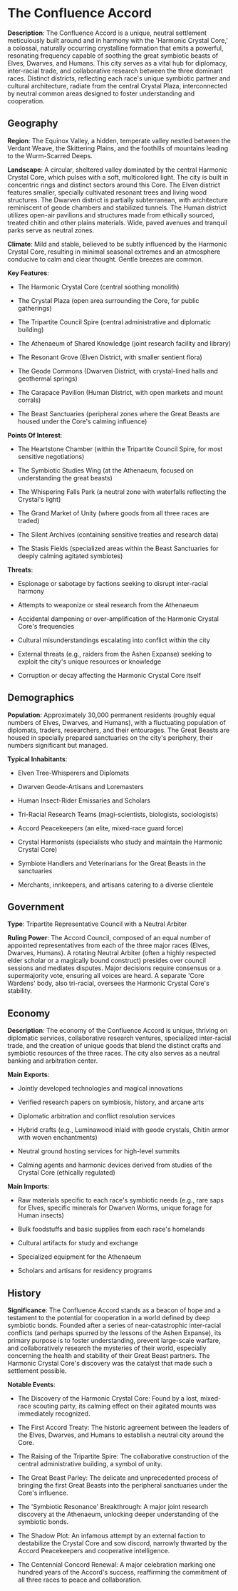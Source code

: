 
# The Confluence Accord
**Description**: The Confluence Accord is a unique, neutral settlement meticulously built around and in harmony with the 'Harmonic Crystal Core,' a colossal, naturally occurring crystalline formation that emits a powerful, resonating frequency capable of soothing the great symbiotic beasts of Elves, Dwarves, and Humans. This city serves as a vital hub for diplomacy, inter-racial trade, and collaborative research between the three dominant races. Distinct districts, reflecting each race's unique symbiotic partner and cultural architecture, radiate from the central Crystal Plaza, interconnected by neutral common areas designed to foster understanding and cooperation.


## Geography
**Region**: The Equinox Valley, a hidden, temperate valley nestled between the Verdant Weave, the Skittering Plains, and the foothills of mountains leading to the Wurm-Scarred Deeps.

**Landscape**: A circular, sheltered valley dominated by the central Harmonic Crystal Core, which pulses with a soft, multicolored light. The city is built in concentric rings and distinct sectors around this Core. The Elven district features smaller, specially cultivated resonant trees and living wood structures. The Dwarven district is partially subterranean, with architecture reminiscent of geode chambers and stabilized tunnels. The Human district utilizes open-air pavilions and structures made from ethically sourced, treated chitin and other plains materials. Wide, paved avenues and tranquil parks serve as neutral zones.

**Climate**: Mild and stable, believed to be subtly influenced by the Harmonic Crystal Core, resulting in minimal seasonal extremes and an atmosphere conducive to calm and clear thought. Gentle breezes are common.

**Key Features**:
- The Harmonic Crystal Core (central soothing monolith)

- The Crystal Plaza (open area surrounding the Core, for public gatherings)

- The Tripartite Council Spire (central administrative and diplomatic building)

- The Athenaeum of Shared Knowledge (joint research facility and library)

- The Resonant Grove (Elven District, with smaller sentient flora)

- The Geode Commons (Dwarven District, with crystal-lined halls and geothermal springs)

- The Carapace Pavilion (Human District, with open markets and mount corrals)

- The Beast Sanctuaries (peripheral zones where the Great Beasts are housed under the Core's calming influence)

**Points Of Interest**:
- The Heartstone Chamber (within the Tripartite Council Spire, for most sensitive negotiations)

- The Symbiotic Studies Wing (at the Athenaeum, focused on understanding the great beasts)

- The Whispering Falls Park (a neutral zone with waterfalls reflecting the Crystal's light)

- The Grand Market of Unity (where goods from all three races are traded)

- The Silent Archives (containing sensitive treaties and research data)

- The Stasis Fields (specialized areas within the Beast Sanctuaries for deeply calming agitated symbiotes)

**Threats**:
- Espionage or sabotage by factions seeking to disrupt inter-racial harmony

- Attempts to weaponize or steal research from the Athenaeum

- Accidental dampening or over-amplification of the Harmonic Crystal Core's frequencies

- Cultural misunderstandings escalating into conflict within the city

- External threats (e.g., raiders from the Ashen Expanse) seeking to exploit the city's unique resources or knowledge

- Corruption or decay affecting the Harmonic Crystal Core itself


## Demographics
**Population**: Approximately 30,000 permanent residents (roughly equal numbers of Elves, Dwarves, and Humans), with a fluctuating population of diplomats, traders, researchers, and their entourages. The Great Beasts are housed in specially prepared sanctuaries on the city's periphery, their numbers significant but managed.

**Typical Inhabitants**:
- Elven Tree-Whisperers and Diplomats

- Dwarven Geode-Artisans and Loremasters

- Human Insect-Rider Emissaries and Scholars

- Tri-Racial Research Teams (magi-scientists, biologists, sociologists)

- Accord Peacekeepers (an elite, mixed-race guard force)

- Crystal Harmonists (specialists who study and maintain the Harmonic Crystal Core)

- Symbiote Handlers and Veterinarians for the Great Beasts in the sanctuaries

- Merchants, innkeepers, and artisans catering to a diverse clientele


## Government
**Type**: Tripartite Representative Council with a Neutral Arbiter

**Ruling Power**: The Accord Council, composed of an equal number of appointed representatives from each of the three major races (Elves, Dwarves, Humans). A rotating Neutral Arbiter (often a highly respected elder scholar or a magically bound construct) presides over council sessions and mediates disputes. Major decisions require consensus or a supermajority vote, ensuring all voices are heard. A separate 'Core Wardens' body, also tri-racial, oversees the Harmonic Crystal Core's stability.


## Economy
**Description**: The economy of the Confluence Accord is unique, thriving on diplomatic services, collaborative research ventures, specialized inter-racial trade, and the creation of unique goods that blend the distinct crafts and symbiotic resources of the three races. The city also serves as a neutral banking and arbitration center.

**Main Exports**:
- Jointly developed technologies and magical innovations

- Verified research papers on symbiosis, history, and arcane arts

- Diplomatic arbitration and conflict resolution services

- Hybrid crafts (e.g., Luminawood inlaid with geode crystals, Chitin armor with woven enchantments)

- Neutral ground hosting services for high-level summits

- Calming agents and harmonic devices derived from studies of the Crystal Core (ethically regulated)

**Main Imports**:
- Raw materials specific to each race's symbiotic needs (e.g., rare saps for Elves, specific minerals for Dwarven Worms, unique forage for Human insects)

- Bulk foodstuffs and basic supplies from each race's homelands

- Cultural artifacts for study and exchange

- Specialized equipment for the Athenaeum

- Scholars and artisans for residency programs


## History
**Significance**: The Confluence Accord stands as a beacon of hope and a testament to the potential for cooperation in a world defined by deep symbiotic bonds. Founded after a series of near-catastrophic inter-racial conflicts (and perhaps spurred by the lessons of the Ashen Expanse), its primary purpose is to foster understanding, prevent large-scale warfare, and collaboratively research the mysteries of their world, especially concerning the health and stability of their Great Beast partners. The Harmonic Crystal Core's discovery was the catalyst that made such a settlement possible.

**Notable Events**:
- The Discovery of the Harmonic Crystal Core: Found by a lost, mixed-race scouting party, its calming effect on their agitated mounts was immediately recognized.

- The First Accord Treaty: The historic agreement between the leaders of the Elves, Dwarves, and Humans to establish a neutral city around the Core.

- The Raising of the Tripartite Spire: The collaborative construction of the central administrative building, a symbol of unity.

- The Great Beast Parley: The delicate and unprecedented process of bringing the first Great Beasts into the peripheral sanctuaries under the Core's influence.

- The 'Symbiotic Resonance' Breakthrough: A major joint research discovery at the Athenaeum, unlocking deeper understanding of the symbiotic bonds.

- The Shadow Plot: An infamous attempt by an external faction to destabilize the Crystal Core and sow discord, narrowly thwarted by the Accord Peacekeepers and cooperative intelligence.

- The Centennial Concord Renewal: A major celebration marking one hundred years of the Accord's success, reaffirming the commitment of all three races to peace and collaboration.

